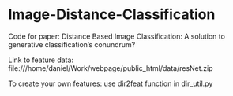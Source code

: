# Image-Distance-Classification
Code for paper: Distance Based Image Classification: A solution to generative classification’s conundrum? 

Link to feature data:
file:///home/daniel/Work/webpage/public_html/data/resNet.zip

To create your own features:
use dir2feat function in dir_util.py
